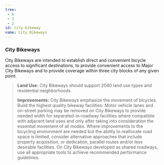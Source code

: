 ```yaml
---
tree:
 - 6
 - 2
 - 2
id: city-bikeway
name: City Bikeways
---
```

### City Bikeways

City Bikeways are intended to establish direct and convenient bicycle access to significant destinations, to provide convenient access to Major City Bikeways and to provide coverage within three city blocks of any given point.

> **Land Use:** City Bikeways should support 2040 land use types and residential neighborhoods.
>
> **Improvements:** City Bikeways emphasize the movement of bicycles. Build the highest quality bikeway facilities. Motor vehicle lanes and on-street parking may be removed on City Bikeways to provide needed width for separated-in-roadway facilities where compatible with adjacent land uses and only after taking into consideration the essential movement of all modes. Where improvements to the bicycling environment are needed but the ability to reallocate road space is limited, consider alternative approaches that include property acquisition, or dedication, parallel routes and/or less desirable facilities. On City Bikeways developed as shared roadways, use all appropriate tools to achieve recommended performance guidelines.
